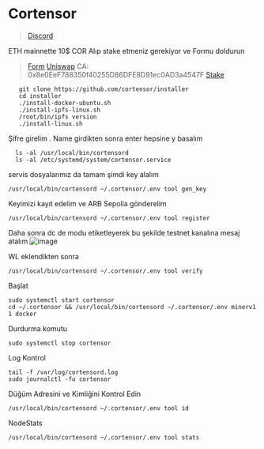 # Cortensor

 > [Discord](https://discord.gg/cortensor)

ETH mainnette 10$  COR Alıp stake etmeniz gerekiyor ve Formu doldurun

 > [Form](https://forms.gle/JX2zpR8dvkiHvjWu5)
 > [Uniswap](https://app.uniswap.org/swap)
 >  CA: 0x8e0EeF788350f40255D86DFE8D91ec0AD3a4547F
 > [Stake](https://stake.cortensor.network/)



       git clone https://github.com/cortensor/installer
       cd installer
       ./install-docker-ubuntu.sh
       ./install-ipfs-linux.sh
       /root/bin/ipfs version
       ./install-linux.sh

 Şifre girelim . Name girdikten sonra enter hepsine y basalım

      ls -al /usr/local/bin/cortensord
      ls -al /etc/systemd/system/cortensor.service

servis dosyalarımız da tamam şimdi key alalım

    /usr/local/bin/cortensord ~/.cortensor/.env tool gen_key
    
Keyimizi kayıt edelim ve ARB Sepolia gönderelim

    /usr/local/bin/cortensord ~/.cortensor/.env tool register


Daha sonra dc de modu etiketleyerek bu şekilde testnet kanalına  mesaj atalım ![image](https://github.com/user-attachments/assets/5a91cec8-c565-4096-b4cc-0151d63dfade)

WL eklendikten sonra 

    /usr/local/bin/cortensord ~/.cortensor/.env tool verify

Başlat 

    sudo systemctl start cortensor
    cd ~/.cortensor && /usr/local/bin/cortensord ~/.cortensor/.env minerv1 1 docker

Durdurma komutu

    sudo systemctl stop cortensor
    
Log Kontrol

    tail -f /var/log/cortensord.log
    sudo journalctl -fu cortensor
    
Düğüm Adresini ve Kimliğini Kontrol Edin

    /usr/local/bin/cortensord ~/.cortensor/.env tool id

NodeStats

    /usr/local/bin/cortensord ~/.cortensor/.env tool stats

